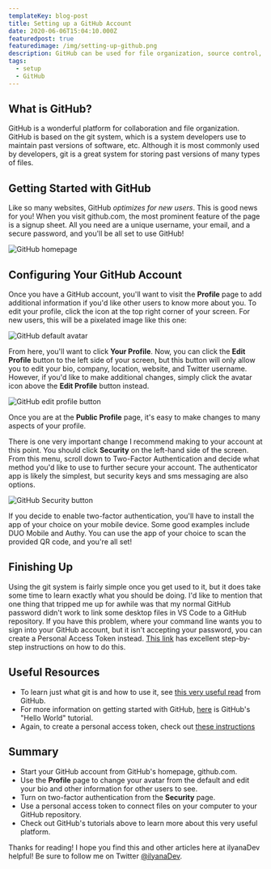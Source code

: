 ```yaml
---
templateKey: blog-post
title: Setting up a GitHub Account
date: 2020-06-06T15:04:10.000Z
featuredpost: true
featuredimage: /img/setting-up-github.png
description: GitHub can be used for file organization, source control, and collaboration.
tags:
  - setup
  - GitHub
---
```


What is GitHub?
-

GitHub is a wonderful platform for collaboration and file organization. GitHub is based on the git system, which is a system developers use to maintain past versions of software, etc. Although it is most commonly used by developers, git is a great system for storing past versions of many types of files.

Getting Started with GitHub
-

Like so many websites, GitHub *optimizes for new users*. This is good news for you! When you visit github.com, the most prominent feature of the page is a signup sheet. All you need are a unique username, your email, and a secure password, and you'll be all set to use GitHub!

![GitHub homepage](/img/github-homepage.png "GitHub homepage")

Configuring Your GitHub Account
-

Once you have a GitHub account, you'll want to visit the **Profile** page to add additional information if you'd like other users to know more about you. To edit your profile, click the icon at the top right corner of your screen. For new users, this will be a pixelated image like this one:

![GitHub default avatar](/img/github-avatar.png "GitHub default avatar")

From here, you'll want to click **Your Profile**. Now, you can click the **Edit Profile** button to the left side of your screen, but this button will only allow you to edit your bio, company, location, website, and Twitter username. However, if you'd like to make additional changes, simply click the avatar icon above the **Edit Profile** button instead. 

![GitHub edit profile button](/img/github-edit-profile-button.png "GitHub edit profile button")

Once you are at the **Public Profile** page, it's easy to make changes to many aspects of your profile.

There is one very important change I recommend making to your account at this point. You should click **Security** on the left-hand side of the screen. From this menu, scroll down to Two-Factor Authentication and decide what method you'd like to use to further secure your account. The authenticator app is likely the simplest, but security keys and sms messaging are also options.

![GitHub Security button](/img/github-security.png "GitHub Security button")

If you decide to enable two-factor authentication, you'll have to install the app of your choice on your mobile device. Some good examples include DUO Mobile and Authy. You can use the app of your choice to scan the provided QR code, and you're all set!

Finishing Up
---

Using the git system is fairly simple once you get used to it, but it does take some time to learn exactly what you should be doing. I'd like to mention that one thing that tripped me up for awhile was that my normal GitHub password didn't work to link some desktop files in VS Code to a GitHub repository. If you have this problem, where your command line wants you to sign into your GitHub account, but it isn't accepting your password, you can create a Personal Access Token instead. [This link](https://help.github.com/en/github/authenticating-to-github/creating-a-personal-access-token-for-the-command-line) has excellent step-by-step instructions on how to do this.

Useful Resources
---

* To learn just what git is and how to use it, see [this very useful read](https://guides.github.com/introduction/git-handbook/) from GitHub.
* For more information on getting started with GitHub, [here](https://guides.github.com/activities/hello-world/) is GitHub's "Hello World" tutorial.
* Again, to create a personal access token, check out [these instructions](https://help.github.com/en/github/authenticating-to-github/creating-a-personal-access-token-for-the-command-line)

Summary
---

* Start your GitHub account from GitHub's homepage, github.com.
* Use the **Profile** page to change your avatar from the default and edit your bio and other information for other users to see.
* Turn on two-factor authentication from the **Security** page.
* Use a personal access token to connect files on your computer to your GitHub repository.
* Check out GitHub's tutorials above to learn more about this very useful platform.

Thanks for reading! I hope you find this and other articles here at ilyanaDev helpful! Be sure to follow me on Twitter [@ilyanaDev](https://twitter.com/ilyanaDev).
